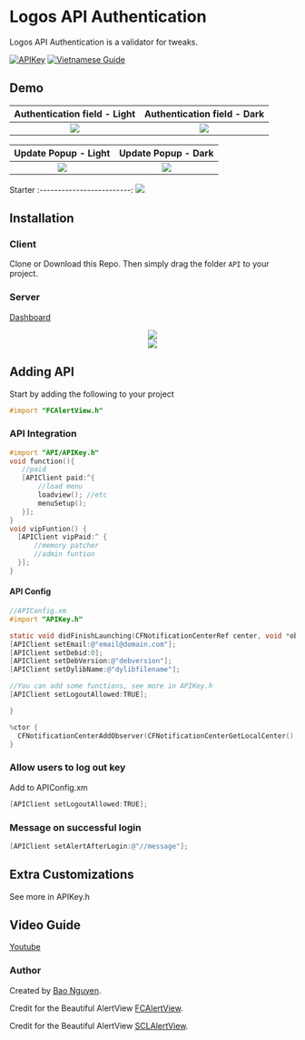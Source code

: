 Logos API Authentication
============

Logos API Authentication is a validator for tweaks.

[![APIKey](https://img.shields.io/badge/APIAuth-4.0-blue)](https://github.com/baontq23/Logos-API-Authentication/)
[![Vietnamese Guide](https://img.shields.io/badge/VietnameseGuide-1.0-green)](https://github.com/baontq23/Logos-API-Authentication/blob/main/READMEVN.md)

## Demo
Authentication field - Light             |  Authentication field - Dark  
:-------------------------:|:-------------------------:
![](https://raw.githubusercontent.com/baontq23/Logos-API-Authentication/main/img/enter-key-popup-light.PNG)  |  ![](https://raw.githubusercontent.com/baontq23/Logos-API-Authentication/main/img/enter-key-popup-dark.PNG)

Update Popup - Light             |  Update Popup - Dark  
:-------------------------:|:-------------------------:
![](https://raw.githubusercontent.com/baontq23/Logos-API-Authentication/main/img/update-noti-light.PNG)  |  ![](https://raw.githubusercontent.com/baontq23/Logos-API-Authentication/main/img/update-noti-dark.PNG)

Starter
:-------------------------:
![](https://raw.githubusercontent.com/baontq23/Logos-API-Authentication/main/img/starter.PNG)

## Installation

### Client

Clone or Download this Repo. Then simply drag the folder ```API``` to your project.

### Server

[Dashboard](https://baontq.com/admin/index.php)
<p align="center">
	<img src="https://github.com/baontq23/Logos-API-Authentication/blob/main/img/4.png"/>
	<br>
	<img src="https://github.com/baontq23/Logos-API-Authentication/blob/main/img/5.png"/>
</p>

## Adding API

Start by adding the following to your project

```Objective-C
#import "FCAlertView.h"
```

### API Integration

```Objective-C
#import "API/APIKey.h"
void function(){
   //paid 
   [APIClient paid:^{
       //load menu
       loadview(); //etc
       menuSetup();
   }];
}
void vipFuntion() {
  [APIClient vipPaid:^ {
      //memory patcher 
      //admin funtion
  }];
}

```

#### API Config

```Objective-C
//APIConfig.xm
#import "APIKey.h"

static void didFinishLaunching(CFNotificationCenterRef center, void *observer, CFStringRef name, const void *object, CFDictionaryRef info) {
[APIClient setEmail:@"email@domain.com"];
[APIClient setDebid:0];
[APIClient setDebVersion:@"debversion"];
[APIClient setDylibName:@"dylibfilename"];

//You can add some functions, see more in APIKey.h
[APIClient setLogoutAllowed:TRUE];

}

%ctor {
  CFNotificationCenterAddObserver(CFNotificationCenterGetLocalCenter(), NULL, &didFinishLaunching, (CFStringRef)UIApplicationDidFinishLaunchingNotification, NULL, CFNotificationSuspensionBehaviorDeliverImmediately);
}

```            

### Allow users to log out key

Add to APIConfig.xm

```Objective-C
[APIClient setLogoutAllowed:TRUE];
```

### Message on successful login

```Objective-C
[APIClient setAlertAfterLogin:@"//message"];
```

## Extra Customizations 

See more in APIKey.h

## Video Guide
[Youtube](https://youtu.be/BNMgdwZNJcU)

### Author

Created by [Bao Nguyen](https://baontq.dev).

Credit for the Beautiful AlertView [FCAlertView](https://github.com/nimati/FCAlertView).

Credit for the Beautiful AlertView [SCLAlertView](https://github.com/dogo/SCLAlertView).
